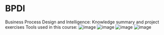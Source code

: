 # BPDI
Business Process Design and Intelligence: Knowledge summary and project exercises
Tools used in this course:
![image](https://user-images.githubusercontent.com/60782937/171988368-ade3b279-bef9-4fcc-b5c3-7e994de20440.png)
![image](https://user-images.githubusercontent.com/60782937/171988405-2e66f1f5-1d0d-4911-a91b-d5fed0af3bf5.png)
![image](https://user-images.githubusercontent.com/60782937/171988413-e411e58e-e21e-4ffa-9144-9bc02d1e0792.png)
![image](https://user-images.githubusercontent.com/60782937/171988431-258396fe-d8d0-4ac7-971d-964de796bb06.png)


